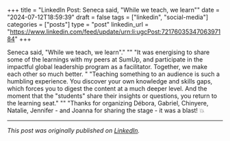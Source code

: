 +++
title = "LinkedIn Post: Seneca said, "While we teach, we learn""
date = "2024-07-12T18:59:39"
draft = false
tags = ["linkedin", "social-media"]
categories = ["posts"]
type = "post"
linkedin_url = "https://www.linkedin.com/feed/update/urn:li:ugcPost:7217603534706397184"
+++

Seneca said, "While we teach, we learn"."
""
"It was energising to share some of the learnings with my peers at SumUp, and participate in the impactful global leadership program as a facilitator. Together, we make each other so much better. "
"Teaching something to an audience is such a humbling experience. You discover your own knowledge and skills gaps, which forces you to digest the content at a much deeper level. And the moment that the "students" share their insights or questions, you return to the learning seat."
""
"Thanks for organizing Débora, Gabriel, Chinyere, Natalie, Jennifer - and Joanna for sharing the stage - it was a blast! 💥

---

*This post was originally published on [LinkedIn](https://www.linkedin.com/in/adrianmoreno/recent-activity/all/).*